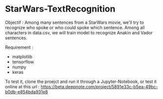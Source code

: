 # StarWars-TextRecognition

Objectif : Among many sentences from a StarWars movie, we'll try to recognize who spoke or who could spoke which sentence.
Among all characters in data.csv, we will train model to recognize Anakin and Vador sentences.

Requirement :
- matplotlib
- tensorflow
- numpy
- keras

To test it, clone the proejct and run it through a Jupyter-Notebook, or test it online at this url :
https://beta.deepnote.com/project/5891e33c-b5ea-49bc-b0db-e854bda931e8
